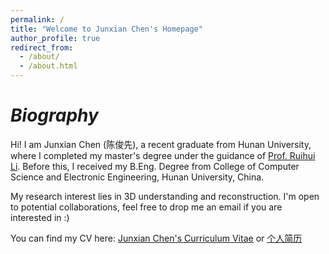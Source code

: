 ```yaml
---
permalink: /
title: "Welcome to Junxian Chen's Homepage"
author_profile: true
redirect_from: 
  - /about/
  - /about.html
---
```

*Biography*
======
Hi! I am Junxian Chen (陈俊先), a recent graduate from Hunan University, where I completed my master's degree under the guidance of [Prof. Ruihui Li](http://csee.hnu.edu.cn/people/liruihui). Before this, I received my B.Eng. Degree from College of Computer Science and Electronic Engineering, Hunan University, China.

My research interest lies in 3D understanding and reconstruction. I'm open to potential collaborations, feel free to drop me an email if you are interested in :)

You can find my CV here: [Junxian Chen's Curriculum Vitae](../assets/PHD-application-Junxian-Chen-cv.pdf) or [个人简历](../assets/cjx-cv-chinese.pdf)


<script type="text/javascript" id="clstr_globe" src="//clustrmaps.com/globe.js?&w=400&t=n&d=95kn_whFuE6HBnSKgIFQbHxyNzkKkP7lZ6Zdg6sKxRg"></script>



<script type="text/javascript" id="clustrmaps" src="//cdn.clustrmaps.com/map_v2.js?cl=ffffff&w=400&t=n&d=95kn_whFuE6HBnSKgIFQbHxyNzkKkP7lZ6Zdg6sKxRg"></script>